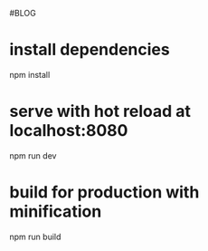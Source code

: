 #BLOG

# install dependencies
npm install

# serve with hot reload at localhost:8080
npm run dev

# build for production with minification
npm run build
